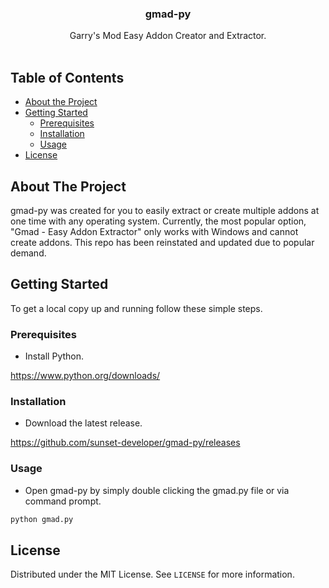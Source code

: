 <!--
*** Thanks for checking out this README Template. If you have a suggestion that would
*** make this better, please fork the repo and create a pull request or simply open
*** an issue with the tag "enhancement".
*** Thanks again! Now go create something AMAZING! :D
***
***
***
*** To avoid retyping too much info. Do a search and replace for the following:
*** github_username, repo_name, twitter_handle, email
-->


<!-- PROJECT SHIELDS -->
<!--
*** I'm using markdown "reference style" links for readability.
*** Reference links are enclosed in brackets [ ] instead of parentheses ( ).
*** See the bottom of this document for the declaration of the reference variables
*** for contributors-url, forks-url, etc. This is an optional, concise syntax you may use.
*** https://www.markdownguide.org/basic-syntax/#reference-style-links
-->


<!-- PROJECT LOGO -->
<h3 align="center">gmad-py</h3>
<p align="center">
    Garry's Mod Easy Addon Creator and Extractor.
    <br />
    <br />
</p>


<!-- TABLE OF CONTENTS -->
## Table of Contents

* [About the Project](#about-the-project)
* [Getting Started](#getting-started)
  * [Prerequisites](#prerequisites)
  * [Installation](#installation)
  * [Usage](#usage)
* [License](#license)


<!-- ABOUT THE PROJECT -->
## About The Project

gmad-py was created for you to easily extract or create multiple addons at one time with any operating system.
Currently, the most popular option, "Gmad - Easy Addon Extractor" only works with Windows and cannot create addons.
This repo has been reinstated and updated due to popular demand.


<!-- GETTING STARTED -->
## Getting Started

To get a local copy up and running follow these simple steps.


### Prerequisites

* Install Python.

https://www.python.org/downloads/


### Installation

* Download the latest release.

https://github.com/sunset-developer/gmad-py/releases


### Usage
* Open gmad-py by simply double clicking the gmad.py file or via command prompt.

```sh
python gmad.py
```


<!-- LICENSE -->
## License

Distributed under the MIT License. See `LICENSE` for more information.
